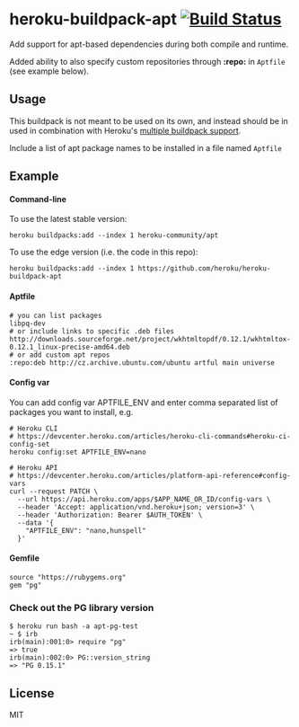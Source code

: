 # heroku-buildpack-apt [![Build Status](https://travis-ci.org/heroku/heroku-buildpack-apt.svg?branch=master)](https://travis-ci.org/heroku/heroku-buildpack-apt)

Add support for apt-based dependencies during both compile and runtime.

Added ability to also specify custom repositories through **:repo:** in `Aptfile` (see example below).

## Usage

This buildpack is not meant to be used on its own, and instead should be in used in combination with Heroku's [multiple buildpack support](https://devcenter.heroku.com/articles/using-multiple-buildpacks-for-an-app).

Include a list of apt package names to be installed in a file named `Aptfile`

## Example

#### Command-line

To use the latest stable version:

```
heroku buildpacks:add --index 1 heroku-community/apt
```

To use the edge version (i.e. the code in this repo):

```
heroku buildpacks:add --index 1 https://github.com/heroku/heroku-buildpack-apt
```

#### Aptfile

    # you can list packages
    libpq-dev
    # or include links to specific .deb files
    http://downloads.sourceforge.net/project/wkhtmltopdf/0.12.1/wkhtmltox-0.12.1_linux-precise-amd64.deb
    # or add custom apt repos
    :repo:deb http://cz.archive.ubuntu.com/ubuntu artful main universe

#### Config var

You can add config var APTFILE_ENV and enter comma separated list of packages you want to install, e.g.

    # Heroku CLI
    # https://devcenter.heroku.com/articles/heroku-cli-commands#heroku-ci-config-set
    heroku config:set APTFILE_ENV=nano

    # Heroku API
    # https://devcenter.heroku.com/articles/platform-api-reference#config-vars
    curl --request PATCH \
      --url https://api.heroku.com/apps/$APP_NAME_OR_ID/config-vars \
      --header 'Accept: application/vnd.heroku+json; version=3' \
      --header 'Authorization: Bearer $AUTH_TOKEN' \
      --data '{
	    "APTFILE_ENV": "nano,hunspell"
      }'

#### Gemfile

    source "https://rubygems.org"
    gem "pg"

### Check out the PG library version

    $ heroku run bash -a apt-pg-test
    ~ $ irb
	irb(main):001:0> require "pg"
	=> true
	irb(main):002:0> PG::version_string
	=> "PG 0.15.1"

## License

MIT

